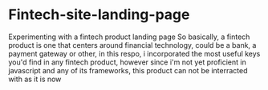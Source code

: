 # Fintech-site-landing-page
Experimenting with a fintech product landing page
So basically, a fintech product is one that centers around financial technology, could be a bank, a payment gateway or other, in this respo, i incorporated the most useful keys you'd find in any fintech product, however since i'm not yet proficient in javascript and any of its frameworks, this product can not be interracted with as it is now
